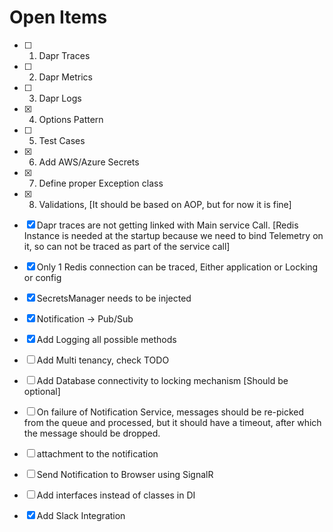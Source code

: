 # Open Items

- [ ]    1. Dapr Traces
- [ ]    2. Dapr Metrics
- [ ]    3. Dapr Logs
- [x]    4. Options Pattern
- [ ]    5. Test Cases
- [x]    6. Add AWS/Azure Secrets
- [x]    7. Define proper Exception class
- [x]    8. Validations, [It should be based on AOP, but for now it is fine]

- [x] Dapr traces are not getting linked with Main service Call. [Redis Instance is needed at the startup because we need to bind Telemetry on it, so can not be traced as part of the service call]

- [x] Only 1 Redis connection can be traced, Either application or Locking or config

- [x] SecretsManager needs to be injected
  
- [x] Notification -> Pub/Sub
  
- [x] Add Logging all possible methods
- [ ] Add Multi tenancy, check TODO
- [ ] Add Database connectivity to locking mechanism [Should be optional]
- [ ] On failure of Notification Service, messages should be re-picked from the queue and processed, but it should have a timeout, after which the message should be dropped.
- [ ] attachment to the notification
- [ ] Send Notification to Browser using SignalR
- [ ] Add interfaces instead of classes in DI
- [x] Add Slack Integration
